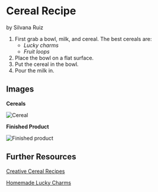 # Cereal Recipe
by Silvana Ruiz

1. First grab a bowl, milk, and cereal. The best cereals are:
    * _Lucky charms_
    * _Fruit loops_
2. Place the bowl on a flat surface.
3. Put the cereal in the bowl.
4. Pour the milk in.

## **Images**
**Cereals**

![Cereal](https://www.ecestaticos.com/image/clipping/726c202b6800ed5782429af8d001767d/el-mejor-cereal-que-puedes-tomar-en-el-desayuno-para-adelgazar.jpg)

**Finished Product**

![Finished product](https://www.nestle-cereals.com/co/sites/g/files/qirczx471/f/styles/scale_992/public/stage_visual/article_cereal_story_2048x1152_01.jpg?itok=8V-hUn8H)

## Further Resources
[Creative Cereal Recipes](https://www.allrecipes.com/recipes/145/breakfast-and-brunch/cereals/)

[Homemade Lucky Charms](https://www.brit.co/homemade-cereal/)